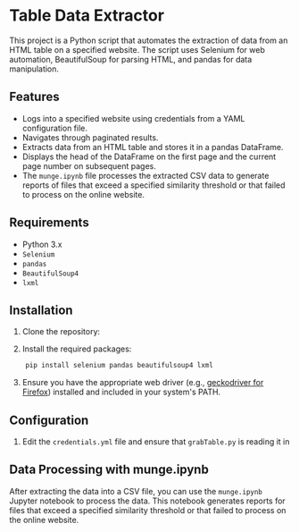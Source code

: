# Table Data Extractor

This project is a Python script that automates the extraction of data from an HTML table on a specified website. The script uses Selenium for web automation, BeautifulSoup for parsing HTML, and pandas for data manipulation.

## Features
- Logs into a specified website using credentials from a YAML configuration file.
- Navigates through paginated results.
- Extracts data from an HTML table and stores it in a pandas DataFrame.
- Displays the head of the DataFrame on the first page and the current page number on subsequent pages.
- The `munge.ipynb` file processes the extracted CSV data to generate reports of files that exceed a specified similarity threshold or that failed to process on the online website.

## Requirements
- Python 3.x
- `Selenium`
- `pandas`
- `BeautifulSoup4`
- `lxml`

## Installation
1. Clone the repository:

2. Install the required packages:

```bash
    pip install selenium pandas beautifulsoup4 lxml
```

3. Ensure you have the appropriate web driver (e.g., [geckodriver for Firefox](https://github.com/mozilla/geckodriver/releases)) installed and included in your system's PATH.

## Configuration
1. Edit the `credentials.yml` file and ensure that `grabTable.py` is reading it in

## Data Processing with munge.ipynb

After extracting the data into a CSV file, you can use the `munge.ipynb` Jupyter notebook to process the data. This notebook generates reports for files that exceed a specified similarity threshold or that failed to process on the online website.


